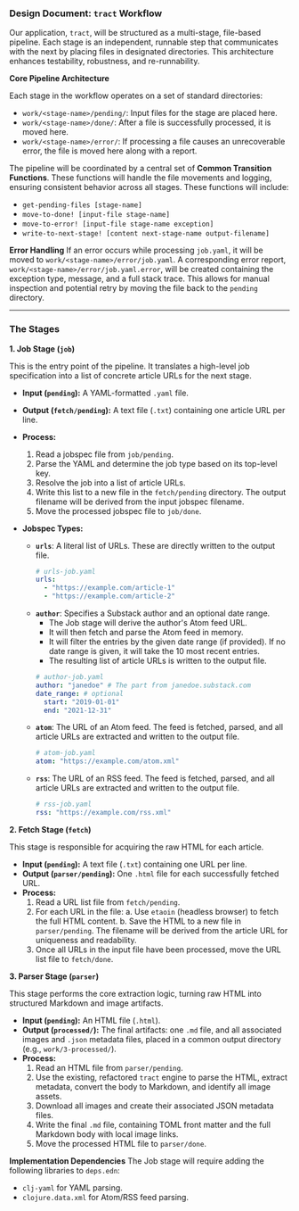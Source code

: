 ### Design Document: `tract` Workflow

Our application, `tract`, will be structured as a multi-stage, file-based pipeline. Each stage is an independent, runnable step that communicates with the next by placing files in designated directories. This architecture enhances testability, robustness, and re-runnability.

**Core Pipeline Architecture**

Each stage in the workflow operates on a set of standard directories:
*   `work/<stage-name>/pending/`: Input files for the stage are placed here.
*   `work/<stage-name>/done/`: After a file is successfully processed, it is moved here.
*   `work/<stage-name>/error/`: If processing a file causes an unrecoverable error, the file is moved here along with a report.

The pipeline will be coordinated by a central set of **Common Transition Functions**. These functions will handle the file movements and logging, ensuring consistent behavior across all stages. These functions will include:
*   `get-pending-files [stage-name]`
*   `move-to-done! [input-file stage-name]`
*   `move-to-error! [input-file stage-name exception]`
*   `write-to-next-stage! [content next-stage-name output-filename]`

**Error Handling**
If an error occurs while processing `job.yaml`, it will be moved to `work/<stage-name>/error/job.yaml`. A corresponding error report, `work/<stage-name>/error/job.yaml.error`, will be created containing the exception type, message, and a full stack trace. This allows for manual inspection and potential retry by moving the file back to the `pending` directory.

---
### The Stages

**1. Job Stage (`job`)**

This is the entry point of the pipeline. It translates a high-level job specification into a list of concrete article URLs for the next stage.

*   **Input (`pending`):** A YAML-formatted `.yaml` file.
*   **Output (`fetch/pending`):** A text file (`.txt`) containing one article URL per line.
*   **Process:**
    1.  Read a jobspec file from `job/pending`.
    2.  Parse the YAML and determine the job type based on its top-level key.
    3.  Resolve the job into a list of article URLs.
    4.  Write this list to a new file in the `fetch/pending` directory. The output filename will be derived from the input jobspec filename.
    5.  Move the processed jobspec file to `job/done`.

*   **Jobspec Types:**
    *   **`urls`**: A literal list of URLs. These are directly written to the output file.
        ```yaml
        # urls-job.yaml
        urls:
          - "https://example.com/article-1"
          - "https://example.com/article-2"
        ```
    *   **`author`**: Specifies a Substack author and an optional date range.
        *   The Job stage will derive the author's Atom feed URL.
        *   It will then fetch and parse the Atom feed in memory.
        *   It will filter the entries by the given date range (if provided). If no date range is given, it will take the 10 most recent entries.
        *   The resulting list of article URLs is written to the output file.
        ```yaml
        # author-job.yaml
        author: "janedoe" # The part from janedoe.substack.com
        date_range: # optional
          start: "2019-01-01"
          end: "2021-12-31"
        ```
    *   **`atom`**: The URL of an Atom feed. The feed is fetched, parsed, and all article URLs are extracted and written to the output file.
        ```yaml
        # atom-job.yaml
        atom: "https://example.com/atom.xml"
        ```
    *   **`rss`**: The URL of an RSS feed. The feed is fetched, parsed, and all article URLs are extracted and written to the output file.
        ```yaml
        # rss-job.yaml
        rss: "https://example.com/rss.xml"
        ```

**2. Fetch Stage (`fetch`)**

This stage is responsible for acquiring the raw HTML for each article.

*   **Input (`pending`):** A text file (`.txt`) containing one URL per line.
*   **Output (`parser/pending`):** One `.html` file for each successfully fetched URL.
*   **Process:**
    1.  Read a URL list file from `fetch/pending`.
    2.  For each URL in the file:
        a. Use `etaoin` (headless browser) to fetch the full HTML content.
        b. Save the HTML to a new file in `parser/pending`. The filename will be derived from the article URL for uniqueness and readability.
    3.  Once all URLs in the input file have been processed, move the URL list file to `fetch/done`.

**3. Parser Stage (`parser`)**

This stage performs the core extraction logic, turning raw HTML into structured Markdown and image artifacts.

*   **Input (`pending`):** An HTML file (`.html`).
*   **Output (`processed/`):** The final artifacts: one `.md` file, and all associated images and `.json` metadata files, placed in a common output directory (e.g., `work/3-processed/`).
*   **Process:**
    1.  Read an HTML file from `parser/pending`.
    2.  Use the existing, refactored `tract` engine to parse the HTML, extract metadata, convert the body to Markdown, and identify all image assets.
    3.  Download all images and create their associated JSON metadata files.
    4.  Write the final `.md` file, containing TOML front matter and the full Markdown body with local image links.
    5.  Move the processed HTML file to `parser/done`.

**Implementation Dependencies**
The Job stage will require adding the following libraries to `deps.edn`:
*   `clj-yaml` for YAML parsing.
*   `clojure.data.xml` for Atom/RSS feed parsing.
